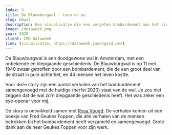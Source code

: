 ```yaml
---
index: 3
title: De Blauwburgwal - toen en nu
slug: bbwal
description: Een visualisatie die een vergeten bombardement aan het licht brengt.
image: /dataweek.png
year: 2020
client: CMD Dataweek
link: [visualisatie, https://dataweek.jonahgold.dev]
---
```


De Blauwburgwal is een doodgewone wal in Amsterdam, met een onbekende en
diepgaande geschiedenis. De Blauwburgwal is op 11 mei 1940 zwaar getroffen
door een bombardement, die de een groot deel van de straat in puin
achterliet, en 44 mensen het leven kostte.

Voor deze story zijn een aantal verhalen van het bombardement samengevoegd
met de huidige (herfst 2020) staat van de wal. Je zou niet zeggen dat de wal
zo'n diepgaande geschiedenis heeft. Het was zeker een eye-opener voor mij.

De story is ontwikkeld samen met [Rosa Voogd](https://rosavoogd.nl). De verhalen komen uit een boekje van Fred Geukes Foppen, die alle verhalen
van de mensen betrokken bij het bombardement heeft verzameld en
samengevoegd. Grote dank aan de heer Geukes Foppen voor zijn werk.
